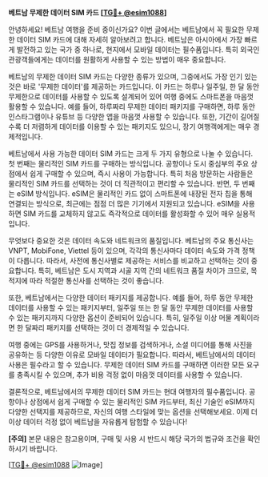 **베트남 무제한 데이터 SIM 카드 [[TG💪+ @esim1088](https://t.me/s/esim1088)]**

안녕하세요! 베트남 여행을 준비 중이신가요? 이번 글에서는 베트남에서 꼭 필요한 무제한 데이터 SIM 카드에 대해 자세히 알아보려고 합니다. 베트남은 아시아에서 가장 빠르게 발전하고 있는 국가 중 하나로, 현지에서 모바일 데이터는 필수품입니다. 특히 외국인 관광객들에게는 데이터를 원활하게 사용할 수 있는 방법이 매우 중요합니다.

베트남의 무제한 데이터 SIM 카드는 다양한 종류가 있으며, 그중에서도 가장 인기 있는 것은 바로 '무제한 데이터'를 제공하는 카드입니다. 이 카드는 하루나 일주일, 한 달 동안 무제한으로 데이터를 사용할 수 있도록 설계되어 있어 여행 중에도 스마트폰을 마음껏 활용할 수 있습니다. 예를 들어, 하루짜리 무제한 데이터 패키지를 구매하면, 하루 동안 인스타그램이나 유튜브 등 다양한 앱을 마음껏 사용할 수 있습니다. 또한, 기간이 길어질수록 더 저렴하게 데이터를 이용할 수 있는 패키지도 있으니, 장기 여행객에게는 매우 경제적입니다.

베트남에서 사용 가능한 데이터 SIM 카드는 크게 두 가지 유형으로 나눌 수 있습니다. 첫 번째는 물리적인 SIM 카드를 구매하는 방식입니다. 공항이나 도시 중심부의 주요 상점에서 쉽게 구매할 수 있으며, 즉시 사용이 가능합니다. 특히 처음 방문하는 사람들은 물리적인 SIM 카드를 선택하는 것이 더 직관적이고 편리할 수 있습니다. 반면, 두 번째는 eSIM 방식입니다. eSIM은 물리적인 카드 없이 스마트폰에 내장된 전자 칩을 통해 연결되는 방식으로, 최근에는 점점 더 많은 기기에서 지원되고 있습니다. eSIM을 사용하면 SIM 카드를 교체하지 않고도 즉각적으로 데이터를 활성화할 수 있어 매우 실용적입니다.

무엇보다 중요한 것은 데이터 속도와 네트워크의 품질입니다. 베트남의 주요 통신사는 VNPT, MobiFone, Viettel 등이 있으며, 각각의 통신사마다 데이터 속도와 가격 정책이 다릅니다. 따라서, 사전에 통신사별로 제공하는 서비스를 비교하고 선택하는 것이 중요합니다. 특히, 베트남은 도시 지역과 시골 지역 간의 네트워크 품질 차이가 크므로, 목적지에 따라 적절한 통신사를 선택하는 것이 좋습니다.

또한, 베트남에서는 다양한 데이터 패키지를 제공합니다. 예를 들어, 하루 동안 무제한 데이터를 사용할 수 있는 패키지부터, 일주일 또는 한 달 동안 무제한 데이터를 사용할 수 있는 패키지까지 다양한 옵션이 준비되어 있습니다. 특히, 일주일 이상 머물 계획이라면 한 달짜리 패키지를 선택하는 것이 더 경제적일 수 있습니다.

여행 중에는 GPS를 사용하거나, 맛집 정보를 검색하거나, 소셜 미디어를 통해 사진을 공유하는 등 다양한 이유로 모바일 데이터가 필요합니다. 따라서, 베트남에서의 데이터 사용은 필수라고 할 수 있습니다. 무제한 데이터 SIM 카드를 구매하면 이러한 모든 요구를 충족시킬 수 있으며, 추가 비용 걱정 없이 마음껏 데이터를 사용할 수 있습니다.

결론적으로, 베트남에서의 무제한 데이터 SIM 카드는 현대 여행자의 필수품입니다. 공항이나 상점에서 쉽게 구매할 수 있는 물리적인 SIM 카드부터, 최신 기술인 eSIM까지 다양한 선택지를 제공하므로, 자신의 여행 스타일에 맞는 옵션을 선택해보세요. 이제 더 이상 데이터 걱정 없이 베트남을 자유롭게 탐험할 수 있습니다! 

**[주의]** 본문 내용은 참고용이며, 구매 및 사용 시 반드시 해당 국가의 법규와 조건을 확인하시기 바랍니다. 

[[TG💪+ @esim1088](https://t.me/s/esim1088) ![Image](https://i.postimg.cc/Y0z9fWf4/image.png)]